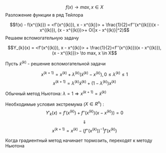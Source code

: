 #
$$f(x) \to max, x \in X$$
Разложение функции в ряд Тейлора

$$f(x) - f(x^{(k)}) = <f'(x^{(k)}), x - x^{(k)}> + \frac{1}{2}<f''(x^{(k)})(x - x^{(k)}), (x - x^{(k)})>+ O(|x - x^{(k)}|^2)$$
Решаем вспомогательную задачу

$$Y_{k}(x) =  <f'(x^{(k)}), x - x^{(k)}> + \frac{1}{2}<f''(x^{(k)})(x - x^{(k)}), (x - x^{(k)})> \to max, x \in X$$

Пусть $\tilde{x}^{(k)}$ - решение вспомогательной задачи

$$x^{(k+1)} = x^{(k)} + \lambda^{(k)}(\tilde{x}^{(k)} - x^{(k)}), 0\leq\lambda^{(k)}\leq{1}$$
$$x^{(k+1)} = \lambda^{(k)}\tilde{x}^{(k)} + (1 - \lambda^{(k)})x^{(k)}$$

Обычный метод Ньютона: $\lambda = 1 \Rightarrow x^{(k+1)} = \tilde{x}^{(k)}$ 

Необходимые условия экстремума ($X \in R^n$) : 
$$Y'_{k}(x) = f'(x^{(k)}) + f''(x^{(k)})(x - x^{(k)})) = 0$$
$$\Downarrow$$
$$x^{(k+1)} = x^{(k)} - \left(f''(x^{(k)})\right)^{-1} f'(x^{(k)})$$

Когда градиентный метод начинает тормозить, переходят к методу Ньютона

